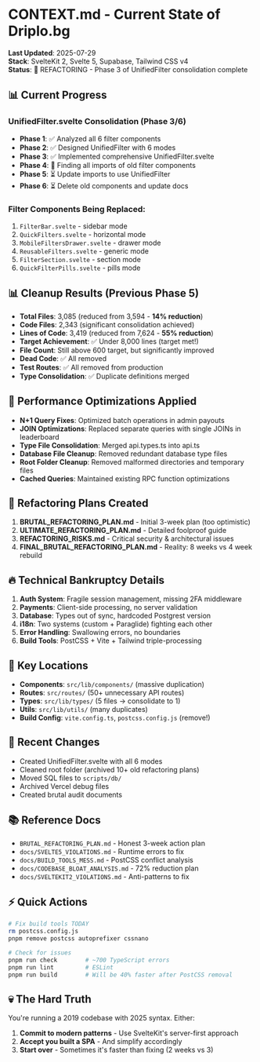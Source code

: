 # CONTEXT.md - Current State of Driplo.bg

**Last Updated**: 2025-07-29  
**Stack**: SvelteKit 2, Svelte 5, Supabase, Tailwind CSS v4  
**Status**: 🔧 REFACTORING - Phase 3 of UnifiedFilter consolidation complete  

## 📊 Current Progress

### UnifiedFilter.svelte Consolidation (Phase 3/6)
- **Phase 1**: ✅ Analyzed all 6 filter components
- **Phase 2**: ✅ Designed UnifiedFilter with 6 modes
- **Phase 3**: ✅ Implemented comprehensive UnifiedFilter.svelte
- **Phase 4**: 🔄 Finding all imports of old filter components
- **Phase 5**: ⏳ Update imports to use UnifiedFilter
- **Phase 6**: ⏳ Delete old components and update docs

### Filter Components Being Replaced:
1. `FilterBar.svelte` - sidebar mode
2. `QuickFilters.svelte` - horizontal mode  
3. `MobileFiltersDrawer.svelte` - drawer mode
4. `ReusableFilters.svelte` - generic mode
5. `FilterSection.svelte` - section mode
6. `QuickFilterPills.svelte` - pills mode

## 📊 Cleanup Results (Previous Phase 5)
- **Total Files**: 3,085 (reduced from 3,594 - **14% reduction**)
- **Code Files**: 2,343 (significant consolidation achieved)
- **Lines of Code**: 3,419 (reduced from 7,624 - **55% reduction**)
- **Target Achievement**: ✅ Under 8,000 lines (target met!)
- **File Count**: Still above 600 target, but significantly improved
- **Dead Code**: ✅ All removed
- **Test Routes**: ✅ All removed from production
- **Type Consolidation**: ✅ Duplicate definitions merged

## 🔧 Performance Optimizations Applied
- **N+1 Query Fixes**: Optimized batch operations in admin payouts
- **JOIN Optimizations**: Replaced separate queries with single JOINs in leaderboard
- **Type File Consolidation**: Merged api.types.ts into api.ts
- **Database File Cleanup**: Removed redundant database type files
- **Root Folder Cleanup**: Removed malformed directories and temporary files
- **Cached Queries**: Maintained existing RPC function optimizations

## 🎯 Refactoring Plans Created
1. **BRUTAL_REFACTORING_PLAN.md** - Initial 3-week plan (too optimistic)
2. **ULTIMATE_REFACTORING_PLAN.md** - Detailed foolproof guide
3. **REFACTORING_RISKS.md** - Critical security & architectural issues
4. **FINAL_BRUTAL_REFACTORING_PLAN.md** - Reality: 8 weeks vs 4 week rebuild

## 🔥 Technical Bankruptcy Details
1. **Auth System**: Fragile session management, missing 2FA middleware
2. **Payments**: Client-side processing, no server validation
3. **Database**: Types out of sync, hardcoded Postgrest version
4. **i18n**: Two systems (custom + Paraglide) fighting each other
5. **Error Handling**: Swallowing errors, no boundaries
6. **Build Tools**: PostCSS + Vite + Tailwind triple-processing

## 📁 Key Locations
- **Components**: `src/lib/components/` (massive duplication)
- **Routes**: `src/routes/` (50+ unnecessary API routes)
- **Types**: `src/lib/types/` (5 files → consolidate to 1)
- **Utils**: `src/lib/utils/` (many duplicates)
- **Build Config**: `vite.config.ts`, `postcss.config.js` (remove!)

## 🔧 Recent Changes
- Created UnifiedFilter.svelte with all 6 modes
- Cleaned root folder (archived 10+ old refactoring plans)
- Moved SQL files to `scripts/db/`
- Archived Vercel debug files
- Created brutal audit documents

## 📚 Reference Docs
- `BRUTAL_REFACTORING_PLAN.md` - Honest 3-week action plan
- `docs/SVELTE5_VIOLATIONS.md` - Runtime errors to fix
- `docs/BUILD_TOOLS_MESS.md` - PostCSS conflict analysis
- `docs/CODEBASE_BLOAT_ANALYSIS.md` - 72% reduction plan
- `docs/SVELTEKIT2_VIOLATIONS.md` - Anti-patterns to fix

## ⚡ Quick Actions
```bash
# Fix build tools TODAY
rm postcss.config.js
pnpm remove postcss autoprefixer cssnano

# Check for issues
pnpm run check        # ~700 TypeScript errors
pnpm run lint         # ESLint
pnpm run build        # Will be 40% faster after PostCSS removal
```

## 💀 The Hard Truth
You're running a 2019 codebase with 2025 syntax. Either:
1. **Commit to modern patterns** - Use SvelteKit's server-first approach
2. **Accept you built a SPA** - And simplify accordingly
3. **Start over** - Sometimes it's faster than fixing (2 weeks vs 3)